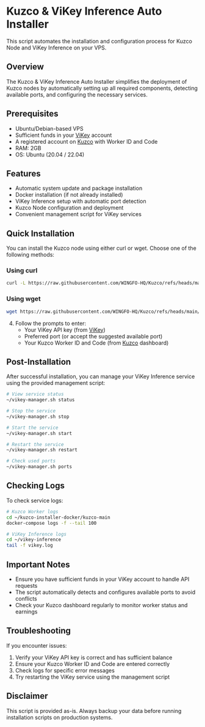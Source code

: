 # Kuzco & ViKey Inference Auto Installer

This script automates the installation and configuration process for Kuzco Node and ViKey Inference on your VPS.

## Overview

The Kuzco & ViKey Inference Auto Installer simplifies the deployment of Kuzco nodes by automatically setting up all required components, detecting available ports, and configuring the necessary services.

## Prerequisites

- Ubuntu/Debian-based VPS
- Sufficient funds in your [ViKey](https://vikey.ai/) account
- A registered account on [Kuzco](https://inference.supply) with Worker ID and Code
- RAM: 2GB
- OS: Ubuntu (20.04 / 22.04)

## Features

- Automatic system update and package installation
- Docker installation (if not already installed)
- ViKey Inference setup with automatic port detection
- Kuzco Node configuration and deployment
- Convenient management script for ViKey services

## Quick Installation

You can install the Kuzco node using either curl or wget. Choose one of the following methods:

### Using curl

```bash
curl -L https://raw.githubusercontent.com/WINGFO-HQ/Kuzco/refs/heads/main/kuzco.sh -o kuzco.sh && chmod +x kuzco.sh && ./kuzco.sh
```

### Using wget

```bash
wget https://raw.githubusercontent.com/WINGFO-HQ/Kuzco/refs/heads/main/kuzco.sh && chmod +x kuzco.sh && ./kuzco.sh
```

4. Follow the prompts to enter:
   - Your ViKey API key (from [ViKey](https://vikey.ai/))
   - Preferred port (or accept the suggested available port)
   - Your Kuzco Worker ID and Code (from [Kuzco](https://inference.supply) dashboard)

## Post-Installation

After successful installation, you can manage your ViKey Inference service using the provided management script:

```bash
# View service status
~/vikey-manager.sh status

# Stop the service
~/vikey-manager.sh stop

# Start the service
~/vikey-manager.sh start

# Restart the service
~/vikey-manager.sh restart

# Check used ports
~/vikey-manager.sh ports
```

## Checking Logs

To check service logs:

```bash
# Kuzco Worker logs
cd ~/kuzco-installer-docker/kuzco-main
docker-compose logs -f --tail 100

# ViKey Inference logs
cd ~/vikey-inference
tail -f vikey.log
```

## Important Notes

- Ensure you have sufficient funds in your ViKey account to handle API requests
- The script automatically detects and configures available ports to avoid conflicts
- Check your Kuzco dashboard regularly to monitor worker status and earnings

## Troubleshooting

If you encounter issues:

1. Verify your ViKey API key is correct and has sufficient balance
2. Ensure your Kuzco Worker ID and Code are entered correctly
3. Check logs for specific error messages
4. Try restarting the ViKey service using the management script

## Disclaimer

This script is provided as-is. Always backup your data before running installation scripts on production systems.
